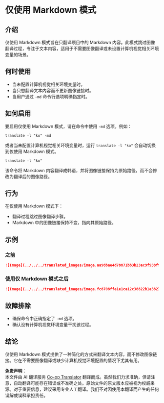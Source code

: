 <!--
CO_OP_TRANSLATOR_METADATA:
{
  "original_hash": "9b1b247a8d0f1736459e0e9ede0d9c92",
  "translation_date": "2025-06-12T11:37:09+00:00",
  "source_file": "getting_started/markdown-only-mode.md",
  "language_code": "zh"
}
-->
# 仅使用 Markdown 模式

## 介绍
仅使用 Markdown 模式旨在只翻译项目中的 Markdown 内容。此模式跳过图像翻译过程，专注于文本内容，适用于不需要图像翻译或未设置计算机视觉相关环境变量的场景。

## 何时使用
- 当未配置计算机视觉相关环境变量时。
- 当只想翻译文本内容而不更新图像链接时。
- 当用户通过 `-md` 命令行选项明确指定时。

## 如何启用
要启用仅使用 Markdown 模式，请在命令中使用 `-md` 选项。例如：
```
translate -l "ko" -md
```

或者当未配置计算机视觉相关环境变量时，运行 `translate -l "ko"` 会自动切换到仅使用 Markdown 模式。

```
translate -l "ko"
```

该命令将 Markdown 内容翻译成韩语，并将图像链接保持为原始路径，而不会修改为翻译后的图像路径。

## 行为
在仅使用 Markdown 模式下：
- 翻译过程跳过图像翻译步骤。
- Markdown 中的图像链接保持不变，指向其原始路径。

## 示例
### 之前
```markdown
![Image](../../../translated_images/image.aa98bae4d78871bb3b23ac9f938ff86539da4cd6fb4c52dafedc4665135c3d61.zh.png)
```
### 使用仅 Markdown 模式之后
```markdown
![Image](../../../translated_images/image.fc8708ffe1e1ca12c38822b1a382726da4b232025d1daa8a50ab75c8635d0c4a.zh.png)
```

## 故障排除
- 确保命令中正确指定了 `-md` 选项。
- 确认没有计算机视觉环境变量干扰该过程。

## 结论
仅使用 Markdown 模式提供了一种简化的方式来翻译文本内容，而不修改图像链接。它在不需要图像翻译或缺少计算机视觉环境配置的情况下尤其有用。

**免责声明**：  
本文件由 AI 翻译服务 [Co-op Translator](https://github.com/Azure/co-op-translator) 翻译而成。虽然我们力求准确，但请注意，自动翻译可能存在错误或不准确之处。原始文件的原文版本应被视为权威来源。对于重要信息，建议采用专业人工翻译。我们不对因使用本翻译而产生的任何误解或误释承担责任。